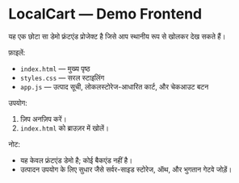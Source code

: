 # LocalCart — Demo Frontend

यह एक छोटा सा डेमो फ्रंटएंड प्रोजेक्ट है जिसे आप स्थानीय रूप से खोलकर देख सकते हैं।

फ़ाइलें:
- `index.html` — मुख्य पृष्ठ
- `styles.css` — सरल स्टाइलिंग
- `app.js` — उत्पाद सूची, लोकलस्टोरेज-आधारित कार्ट, और चेकआउट बटन

उपयोग:
1. ज़िप अनज़िप करें।
2. `index.html` को ब्राउज़र में खोलें।

नोट:
- यह केवल फ्रंटएंड डेमो है; कोई बैकएंड नहीं है।
- उत्पादन उपयोग के लिए सुधार जैसे सर्वर-साइड स्टोरेज, ऑथ, और भुगतान गेटवे जोड़ें।
